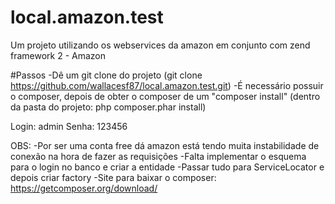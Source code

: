# local.amazon.test
Um projeto utilizando os webservices da amazon em conjunto com zend framework 2 - Amazon


#Passos
-Dê um git clone do projeto (git clone https://github.com/wallacesf87/local.amazon.test.git)
-É necessário possuir o composer, depois de obter o composer de um "composer install" (dentro da pasta do projeto: php composer.phar install)

Login: admin
Senha: 123456

OBS: 
-Por ser uma conta free dá amazon está tendo muita instabilidade de conexão na hora de fazer as requisições
-Falta implementar o esquema para o login no banco e criar a entidade
-Passar tudo para ServiceLocator e depois criar factory
-Site para baixar o composer: https://getcomposer.org/download/





